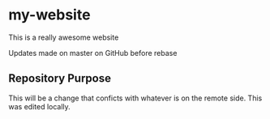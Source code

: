 # my-website

This is a really awesome website

Updates made on master on GitHub before rebase

## Repository Purpose

This will be a change that conficts
with whatever is on the remote side.
This was edited locally.
